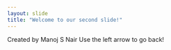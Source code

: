 ```yaml
---
layout: slide
title: "Welcome to our second slide!"
---
```

Created by Manoj S Nair
Use the left arrow to go back!
